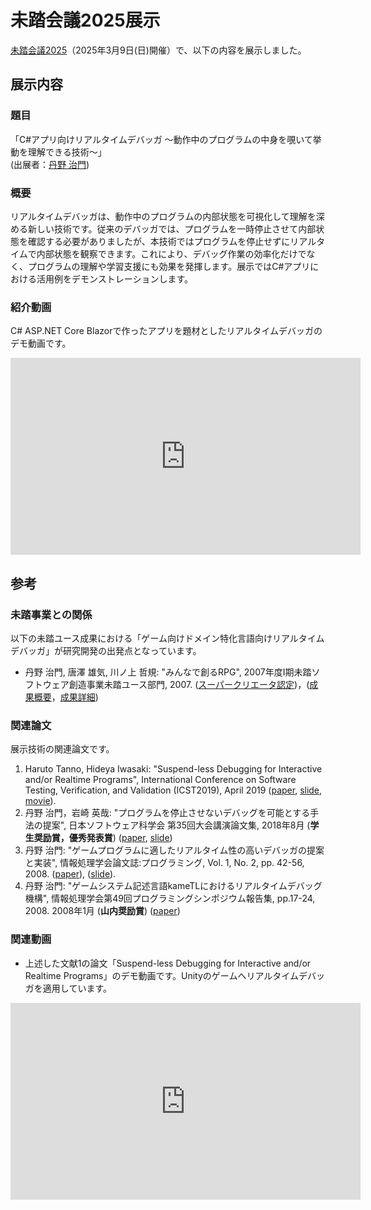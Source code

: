 # 未踏会議2025展示

[未踏会議2025](https://www.ipa.go.jp/jinzai/mitou/mitoukaigi/)（2025年3月9日(日)開催）で、以下の内容を展示しました。

## 展示内容

### 題目
「C#アプリ向けリアルタイムデバッガ ～動作中のプログラムの中身を覗いて挙動を理解できる技術～」\
(出展者：[丹野 治門](https://haruto8tanno.github.io/))

### 概要

リアルタイムデバッガは、動作中のプログラムの内部状態を可視化して理解を深める新しい技術です。従来のデバッガでは、プログラムを一時停止させて内部状態を確認する必要がありましたが、本技術ではプログラムを停止せずにリアルタイムで内部状態を観察できます。これにより、デバッグ作業の効率化だけでなく、プログラムの理解や学習支援にも効果を発揮します。展示ではC#アプリにおける活用例をデモンストレーションします。

### 紹介動画
C# ASP.NET Core Blazorで作ったアプリを題材としたリアルタイムデバッガのデモ動画です。
<iframe width="560" height="315" src="https://www.youtube.com/embed/AocAWzGW7oY" frameborder="0" allow="accelerometer; autoplay; clipboard-write; encrypted-media; gyroscope; picture-in-picture" allowfullscreen></iframe>

## 参考
### 未踏事業との関係
以下の未踏ユース成果における「ゲーム向けドメイン特化言語向けリアルタイムデバッガ」が研究開発の出発点となっています。

- 丹野 治門, 唐澤 雄気, 川ノ上 哲規: "みんなで創るRPG", 2007年度Ⅰ期未踏ソフトウェア創造事業未踏ユース部門, 2007.  ([スーパークリエータ認定](https://www.ipa.go.jp/jinzai/mitou/it/qv6pgp000000jo76-att/000050670.pdf))，([成果概要](https://www.ipa.go.jp/archive/files/000006905.pdf)，[成果詳細](https://www.ipa.go.jp/archive/files/000006906.pdf))

### 関連論文
展示技術の関連論文です。

1. Haruto Tanno, Hideya Iwasaki: "Suspend-less Debugging for Interactive and/or Realtime Programs", International Conference on Software Testing, Verification, and Validation (ICST2019), April 2019 ([paper](https://ieeexplore.ieee.org/abstract/document/8730205), [slide](https://haruto8tanno.github.io/slides/slide(icst2019).pdf), [movie](https://www.youtube.com/watch?v=iI-WG13qx8c)).
1. 丹野 治門，岩崎 英哉: "プログラムを停止させないデバッグを可能とする手法の提案", 日本ソフトウェア科学会 第35回大会講演論文集, 2018年8月 (**学生奨励賞，優秀発表賞**) ([paper](http://jssst.or.jp/files/user/taikai/2018/GENERAL/general4-1.pdf), [slide](https://haruto8tanno.github.io/slides/slide(jssst2018).pdf))
1. 丹野 治門: "ゲームプログラムに適したリアルタイム性の高いデバッガの提案と実装", 情報処理学会論文誌:プログラミング, Vol. 1, No. 2, pp. 42-56, 2008. ([paper](https://ipsj.ixsq.nii.ac.jp/ej/?action=pages_view_main&amp;active_action=repository_view_main_item_detail&amp;item_id=16436&amp;item_no=1)), ([slide](https://haruto8tanno.github.io/slides/slide(pro68).pdf)).
1. 丹野 治門: "ゲームシステム記述言語kameTLにおけるリアルタイムデバッグ機構", 情報処理学会第49回プログラミングシンポジウム報告集, pp.17-24, 2008. 2008年1月 (**山内奨励賞**) ([paper](https://ipsj.ixsq.nii.ac.jp/ej/index.php?active_action=repository_view_main_item_detail&item_id=91516&item_no=1&page_id=13&block_id=8))

### 関連動画
- 上述した文献1の論文「Suspend-less Debugging for Interactive and/or Realtime Programs」のデモ動画です。Unityのゲームへリアルタイムデバッガを適用しています。
<iframe width="560" height="315" src="https://www.youtube.com/embed/iI-WG13qx8c" frameborder="0" allow="accelerometer; autoplay; clipboard-write; encrypted-media; gyroscope; picture-in-picture" allowfullscreen></iframe>

